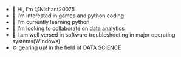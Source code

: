 - 👋 Hi, I’m @Nishant20075
- 👀 I’m interested in games and python coding
- 🌱 I’m currently learning python
- 💞️ I’m looking to collaborate on data analytics
- 👾 I am well versed in software troubleshooting in major operating systems(Windows)
- ⚙️ gearing up! in the field of DATA SCIENCE 

<!---
Nishant20075/Nishant20075 is a ✨ special ✨ repository because its `README.md` (this file) appears on your GitHub profile.
You can click the Preview link to take a look at your changes.
--->
